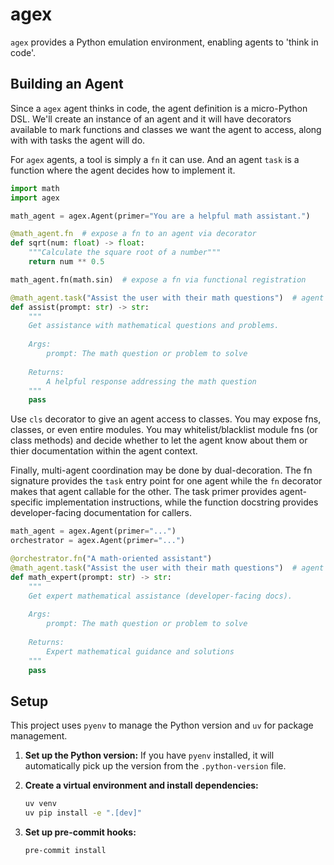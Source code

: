 # agex

`agex` provides a Python emulation environment, enabling agents to 'think in code'.

## Building an Agent

Since a `agex` agent thinks in code, the agent definition is a micro-Python DSL. We'll
create an instance of an agent and it will have decorators available to mark functions
and classes we want the agent to access, along with with tasks the agent will do.

For `agex` agents, a tool is simply a `fn` it can use. And an agent `task` is a function
where the agent decides how to implement it.

```python
import math
import agex

math_agent = agex.Agent(primer="You are a helpful math assistant.")

@math_agent.fn  # expose a fn to an agent via decorator
def sqrt(num: float) -> float:
    """Calculate the square root of a number"""
    return num ** 0.5

math_agent.fn(math.sin)  # expose a fn via functional registration

@math_agent.task("Assist the user with their math questions")  # agent primer
def assist(prompt: str) -> str:
    """
    Get assistance with mathematical questions and problems.
    
    Args:
        prompt: The math question or problem to solve
        
    Returns:
        A helpful response addressing the math question
    """
    pass
```

Use `cls` decorator to give an agent access to classes. You may expose fns, classes, or even entire modules. You may whitelist/blacklist module fns (or class methods) and decide
whether to let the agent know about them or thier documentation within the agent context.

Finally, multi-agent coordination may be done by dual-decoration. The fn signature provides the `task` entry point for one agent while the `fn` decorator makes that agent
callable for the other. The task primer provides agent-specific implementation instructions,
while the function docstring provides developer-facing documentation for callers.

```python
math_agent = agex.Agent(primer="...")
orchestrator = agex.Agent(primer="...")

@orchestrator.fn("A math-oriented assistant")
@math_agent.task("Assist the user with their math questions")  # agent implementation instructions
def math_expert(prompt: str) -> str:
    """
    Get expert mathematical assistance (developer-facing docs).
    
    Args:
        prompt: The math question or problem to solve
        
    Returns:
        Expert mathematical guidance and solutions
    """
    pass
```

## Setup

This project uses `pyenv` to manage the Python version and `uv` for package management.

1.  **Set up the Python version:**
    If you have `pyenv` installed, it will automatically pick up the version from the `.python-version` file.

2.  **Create a virtual environment and install dependencies:**
    ```bash
    uv venv
    uv pip install -e ".[dev]"
    ```

3.  **Set up pre-commit hooks:**
    ```bash
    pre-commit install
    ```